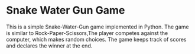 # Snake Water Gun Game
 This is a simple Snake-Water-Gun game implemented in Python. The game is similar to Rock-Paper-Scissors,The player competes against the computer, which makes random choices. The game keeps track of scores and declares the winner at the end.
